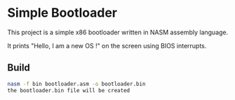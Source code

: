 # Simple Bootloader

This project is a simple x86 bootloader written in NASM assembly language.

It prints "Hello, I am a new OS !" on the screen using BIOS interrupts.

## Build

```bash
nasm -f bin bootloader.asm -o bootloader.bin
the bootloader.bin file will be created
